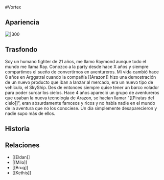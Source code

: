 #Vortex
## Apariencia
![|300](https://s3.amazonaws.com/files.d20.io/images/410071170/MG7HnlQTUuHMgFnF4kovyA/med.webp?1726738781)

## Trasfondo
Soy un humano fighter de 21 años, me llamo Raymond aunque todo el mundo me llama Ray. Conozco a la party desde hace X años y siempre compartimos el sueño de convertirnos en aventureros. Mi vida cambió hace 8 años en Arggatral cuando la compañía [[Arazon]] hizo una demostración de un nuevo producto que iban a lanzar al mercado, era un nuevo tipo de vehículo, el SkyShip. Des de entonces siempre quise tener un barco volador para poder surcar los cielos. Hace 4 años apareció un grupo de aventureros que usaban la nueva tecnología de Arazon, se hacían llamar "[[Piratas del cielo]]", eran absurdamente famosos y ricos y no había nadie en el mundo de la aventura que no los conociese. Un día simplemente desaparecieron y nadie supo más de ellos.

## Historia

## Relaciones
- [[Eldan]]
- [[Milo]]
- [[Brug]]
- [[Kethis]]